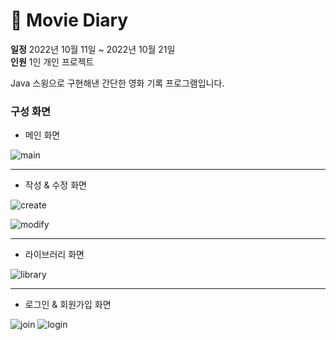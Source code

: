 # 🍿 Movie Diary 

**일정** 2022년 10월 11일 ~ 2022년 10월 21일<br>
**인원** 1인 개인 프로젝트

Java 스윙으로 구현해낸 간단한 영화 기록 프로그램입니다.

### 구성 화면

+ 메인 화면

![main](https://user-images.githubusercontent.com/113163657/225024426-6f6511eb-1eb5-44e1-a068-b4109e427c18.png)

---
+ 작성 & 수정 화면

![create](https://user-images.githubusercontent.com/113163657/225024369-e41cc9fc-06c0-4660-ba61-a3268954bd5d.png)

![modify](https://user-images.githubusercontent.com/113163657/225024431-00009def-c293-460c-b054-1bdaf8194a2d.png)

---
+ 라이브러리 화면

![library](https://user-images.githubusercontent.com/113163657/225024407-ec91fcf6-d54b-40c7-a046-a21fa0d2a4a1.png)

---

+ 로그인 & 회원가입 화면

![join](https://user-images.githubusercontent.com/113163657/225024401-21d9d50d-11f6-4214-a3f6-1699e1e9258b.png)
![login](https://user-images.githubusercontent.com/113163657/225024422-995febc4-f337-486f-8379-135ff7de1d53.png)

